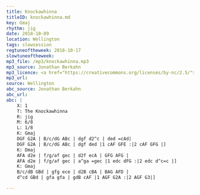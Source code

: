 ```yaml
---
title: Knockawhinna
titleID: knockawhinna.md
key: Gmaj
rhythm: jig
date: 2018-10-09
location: Wellington
tags: slowsession
regtuneoftheweek: 2018-10-17
slowtuneoftheweek:
mp3_file: /mp3/knockawhinna.mp3
mp3_source: Jonathan Berkahn
mp3_licence: <a href="https://creativecommons.org/licenses/by-nc/2.5/">CC-BY-NC-2.5</a>
mp3_url:
source: Wellington
abc_source: Jonathan Berkahn
abc_url:
abc: |
    X: 1
    T: The Knockawhinna
    R: jig
    M: 6/8
    L: 1/8
    K: Gmaj
    DGF G2A | B/c/dG ABc | dgf d2^c | ded =cAd|
    DGF G2A | B/c/dG ABc | dgf ded |1 cAF GFE :|2 cAF GFG |]
    K: Dmaj
    AFA d2e | f/g/af gec | d2f ecA | GFG AFG |
    AFA d2e | f/g/af gec | a^ga =gec |1 edc dFG :|2 edc d^c=c |]
    K: Gmaj
    B/c/dB GBd | gfg ece | d2B cBA | BAG AFD |
    d^cd GBd | gfa gfa | gdB cAF |1 AGF G2A :|2 AGF G3|]

---
```

